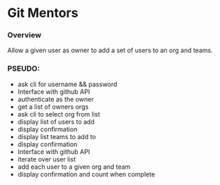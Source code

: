 # Git Mentors

### Overview

Allow a given user as owner to add a set of users to an org and teams.

### PSEUDO:

- ask cli for username && password
- Interface with github API
- authenticate as the owner
- get a list of owners orgs
- ask cli to select org from list
- display list of users to add
- display confirmation
- display list teams to add to
- display confirmation
- Interface with github API
- iterate over user list
- add each user to a given org and team
- display confirmation and count when complete


